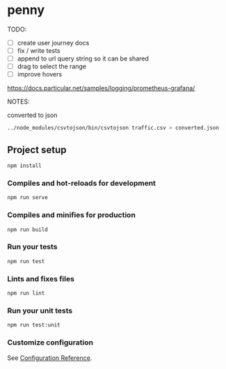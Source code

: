 # penny

TODO:
* [ ] create user journey docs
* [ ] fix / write tests
* [ ] append to url query string so it can be shared
* [ ] drag to select the range
* [ ] improve hovers

https://docs.particular.net/samples/logging/prometheus-grafana/


NOTES:

converted to json
```bash
../node_modules/csvtojson/bin/csvtojson traffic.csv > converted.json
```

## Project setup
```
npm install
```

### Compiles and hot-reloads for development
```
npm run serve
```

### Compiles and minifies for production
```
npm run build
```

### Run your tests
```
npm run test
```

### Lints and fixes files
```
npm run lint
```

### Run your unit tests
```
npm run test:unit
```

### Customize configuration
See [Configuration Reference](https://cli.vuejs.org/config/).
